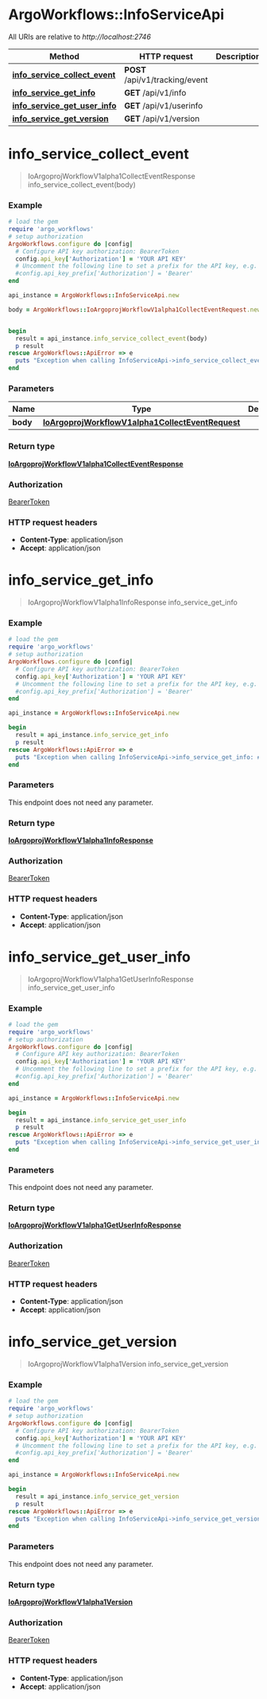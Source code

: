 # ArgoWorkflows::InfoServiceApi

All URIs are relative to *http://localhost:2746*

Method | HTTP request | Description
------------- | ------------- | -------------
[**info_service_collect_event**](InfoServiceApi.md#info_service_collect_event) | **POST** /api/v1/tracking/event | 
[**info_service_get_info**](InfoServiceApi.md#info_service_get_info) | **GET** /api/v1/info | 
[**info_service_get_user_info**](InfoServiceApi.md#info_service_get_user_info) | **GET** /api/v1/userinfo | 
[**info_service_get_version**](InfoServiceApi.md#info_service_get_version) | **GET** /api/v1/version | 


# **info_service_collect_event**
> IoArgoprojWorkflowV1alpha1CollectEventResponse info_service_collect_event(body)



### Example
```ruby
# load the gem
require 'argo_workflows'
# setup authorization
ArgoWorkflows.configure do |config|
  # Configure API key authorization: BearerToken
  config.api_key['Authorization'] = 'YOUR API KEY'
  # Uncomment the following line to set a prefix for the API key, e.g. 'Bearer' (defaults to nil)
  #config.api_key_prefix['Authorization'] = 'Bearer'
end

api_instance = ArgoWorkflows::InfoServiceApi.new

body = ArgoWorkflows::IoArgoprojWorkflowV1alpha1CollectEventRequest.new # IoArgoprojWorkflowV1alpha1CollectEventRequest | 


begin
  result = api_instance.info_service_collect_event(body)
  p result
rescue ArgoWorkflows::ApiError => e
  puts "Exception when calling InfoServiceApi->info_service_collect_event: #{e}"
end
```

### Parameters

Name | Type | Description  | Notes
------------- | ------------- | ------------- | -------------
 **body** | [**IoArgoprojWorkflowV1alpha1CollectEventRequest**](IoArgoprojWorkflowV1alpha1CollectEventRequest.md)|  | 

### Return type

[**IoArgoprojWorkflowV1alpha1CollectEventResponse**](IoArgoprojWorkflowV1alpha1CollectEventResponse.md)

### Authorization

[BearerToken](../README.md#BearerToken)

### HTTP request headers

 - **Content-Type**: application/json
 - **Accept**: application/json



# **info_service_get_info**
> IoArgoprojWorkflowV1alpha1InfoResponse info_service_get_info



### Example
```ruby
# load the gem
require 'argo_workflows'
# setup authorization
ArgoWorkflows.configure do |config|
  # Configure API key authorization: BearerToken
  config.api_key['Authorization'] = 'YOUR API KEY'
  # Uncomment the following line to set a prefix for the API key, e.g. 'Bearer' (defaults to nil)
  #config.api_key_prefix['Authorization'] = 'Bearer'
end

api_instance = ArgoWorkflows::InfoServiceApi.new

begin
  result = api_instance.info_service_get_info
  p result
rescue ArgoWorkflows::ApiError => e
  puts "Exception when calling InfoServiceApi->info_service_get_info: #{e}"
end
```

### Parameters
This endpoint does not need any parameter.

### Return type

[**IoArgoprojWorkflowV1alpha1InfoResponse**](IoArgoprojWorkflowV1alpha1InfoResponse.md)

### Authorization

[BearerToken](../README.md#BearerToken)

### HTTP request headers

 - **Content-Type**: application/json
 - **Accept**: application/json



# **info_service_get_user_info**
> IoArgoprojWorkflowV1alpha1GetUserInfoResponse info_service_get_user_info



### Example
```ruby
# load the gem
require 'argo_workflows'
# setup authorization
ArgoWorkflows.configure do |config|
  # Configure API key authorization: BearerToken
  config.api_key['Authorization'] = 'YOUR API KEY'
  # Uncomment the following line to set a prefix for the API key, e.g. 'Bearer' (defaults to nil)
  #config.api_key_prefix['Authorization'] = 'Bearer'
end

api_instance = ArgoWorkflows::InfoServiceApi.new

begin
  result = api_instance.info_service_get_user_info
  p result
rescue ArgoWorkflows::ApiError => e
  puts "Exception when calling InfoServiceApi->info_service_get_user_info: #{e}"
end
```

### Parameters
This endpoint does not need any parameter.

### Return type

[**IoArgoprojWorkflowV1alpha1GetUserInfoResponse**](IoArgoprojWorkflowV1alpha1GetUserInfoResponse.md)

### Authorization

[BearerToken](../README.md#BearerToken)

### HTTP request headers

 - **Content-Type**: application/json
 - **Accept**: application/json



# **info_service_get_version**
> IoArgoprojWorkflowV1alpha1Version info_service_get_version



### Example
```ruby
# load the gem
require 'argo_workflows'
# setup authorization
ArgoWorkflows.configure do |config|
  # Configure API key authorization: BearerToken
  config.api_key['Authorization'] = 'YOUR API KEY'
  # Uncomment the following line to set a prefix for the API key, e.g. 'Bearer' (defaults to nil)
  #config.api_key_prefix['Authorization'] = 'Bearer'
end

api_instance = ArgoWorkflows::InfoServiceApi.new

begin
  result = api_instance.info_service_get_version
  p result
rescue ArgoWorkflows::ApiError => e
  puts "Exception when calling InfoServiceApi->info_service_get_version: #{e}"
end
```

### Parameters
This endpoint does not need any parameter.

### Return type

[**IoArgoprojWorkflowV1alpha1Version**](IoArgoprojWorkflowV1alpha1Version.md)

### Authorization

[BearerToken](../README.md#BearerToken)

### HTTP request headers

 - **Content-Type**: application/json
 - **Accept**: application/json



